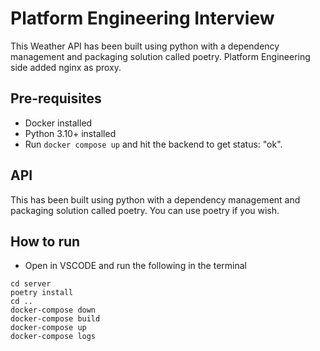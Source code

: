 # Platform Engineering Interview

This Weather API has been built using python with a dependency management and packaging solution called poetry. Platform Engineering side added nginx as proxy.

## Pre-requisites
* Docker installed
* Python 3.10+ installed
* Run `docker compose up` and hit the backend to get status: "ok".


## API
This has been built using python with a dependency management and packaging solution called poetry. You can use poetry if you wish.

## How to run
- Open in VSCODE and run the following in the terminal
```
cd server
poetry install
cd ..
docker-compose down
docker-compose build
docker-compose up
docker-compose logs
```
